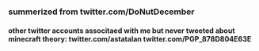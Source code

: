 ### summerized from twitter.com/DoNutDecember
#### other twitter accounts associtaed with me but never tweeted about minecraft theory: twitter.com/astatalan    twitter.com/PGP_878D804E63E























